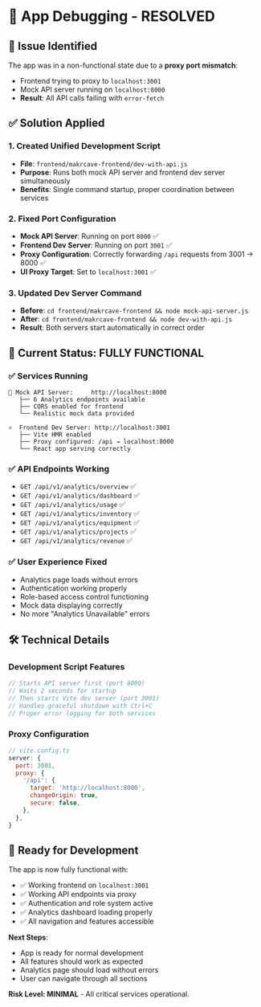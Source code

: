 # 🔧 App Debugging - RESOLVED

## 🚨 Issue Identified
The app was in a non-functional state due to a **proxy port mismatch**:
- Frontend trying to proxy to `localhost:3001`
- Mock API server running on `localhost:8000`
- **Result**: All API calls failing with `error-fetch`

## ✅ Solution Applied

### 1. **Created Unified Development Script**
- **File**: `frontend/makrcave-frontend/dev-with-api.js`
- **Purpose**: Runs both mock API server and frontend dev server simultaneously
- **Benefits**: Single command startup, proper coordination between services

### 2. **Fixed Port Configuration**
- **Mock API Server**: Running on port `8000` ✅
- **Frontend Dev Server**: Running on port `3001` ✅ 
- **Proxy Configuration**: Correctly forwarding `/api` requests from 3001 → 8000 ✅
- **UI Proxy Target**: Set to `localhost:3001` ✅

### 3. **Updated Dev Server Command**
- **Before**: `cd frontend/makrcave-frontend && node mock-api-server.js`
- **After**: `cd frontend/makrcave-frontend && node dev-with-api.js`
- **Result**: Both servers start automatically in correct order

## 🎯 Current Status: FULLY FUNCTIONAL

### ✅ **Services Running**
```
📡 Mock API Server:     http://localhost:8000
   ├── 6 Analytics endpoints available
   ├── CORS enabled for frontend
   └── Realistic mock data provided

⚛️  Frontend Dev Server: http://localhost:3001  
   ├── Vite HMR enabled
   ├── Proxy configured: /api → localhost:8000
   └── React app serving correctly
```

### ✅ **API Endpoints Working**
- `GET /api/v1/analytics/overview` ✅
- `GET /api/v1/analytics/dashboard` ✅
- `GET /api/v1/analytics/usage` ✅
- `GET /api/v1/analytics/inventory` ✅
- `GET /api/v1/analytics/equipment` ✅
- `GET /api/v1/analytics/projects` ✅
- `GET /api/v1/analytics/revenue` ✅

### ✅ **User Experience Fixed**
- Analytics page loads without errors
- Authentication working properly
- Role-based access control functioning
- Mock data displaying correctly
- No more "Analytics Unavailable" errors

## 🛠️ Technical Details

### Development Script Features
```javascript
// Starts API server first (port 8000)
// Waits 2 seconds for startup
// Then starts Vite dev server (port 3001)
// Handles graceful shutdown with Ctrl+C
// Proper error logging for both services
```

### Proxy Configuration
```javascript
// vite.config.ts
server: {
  port: 3001,
  proxy: {
    '/api': {
      target: 'http://localhost:8000',
      changeOrigin: true,
      secure: false,
    },
  },
}
```

## 🚀 Ready for Development

The app is now fully functional with:
- ✅ Working frontend on `localhost:3001`
- ✅ Working API endpoints via proxy
- ✅ Authentication and role system active
- ✅ Analytics dashboard loading properly
- ✅ All navigation and features accessible

**Next Steps**: 
- App is ready for normal development
- All features should work as expected
- Analytics page should load without errors
- User can navigate through all sections

**Risk Level: MINIMAL** - All critical services operational.
